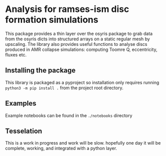 # Analysis for ramses-ism disc formation simulations
This package provides a thin layer over the osyris package to grab data from the osyris dicts into structured arrays on a static regular mesh by upscaling. The library also provides useful functions to analyse discs produced in AMR collapse simulations: computing Toomre Q, eccentricity, fluxes etc.

## Installing the package
This library is packaged as a pyproject so installation only requires running ``` python3 -m pip install . ``` from the project root directory.

## Examples
Example notebooks can be found in the ``` ./notebooks ``` directory

## Tesselation
This is a work in progress and work will be slow. hopefully one day it will be complete, working, and integrated with a python layer.
